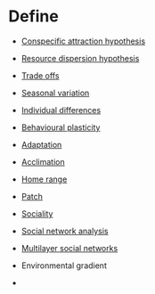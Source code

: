 # Define

- [Conspecific attraction hypothesis](Conspecific%20attraction%20hypothesis.md)
- [Resource dispersion hypothesis](Resource%20dispersion%20hypothesis.md)


- [Trade offs](Trade%20offs.md)
- [Seasonal variation](Seasonal%20variation.md)
- [Individual differences](Individual%20differences.md)
- [Behavioural plasticity](Behavioural%20plasticity.md)
- [Adaptation](Adaptation.md)
- [Acclimation](Acclimation.md)


- [Home range](Home%20range.md)
- [Patch](Patch.md)

- [Sociality](Sociality.md)
- [Social network analysis](Social%20network%20analysis.md)
- [Multilayer social networks](Multilayer%20social%20networks.md)

- Environmental gradient
- 